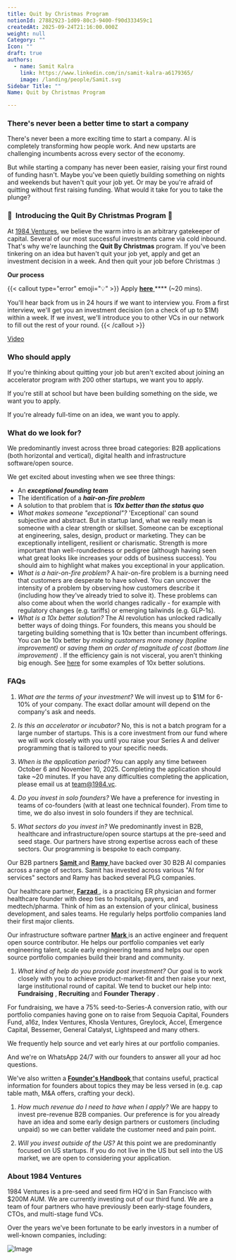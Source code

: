 ```yaml
---
title: Quit by Christmas Program
notionId: 27882923-1d09-80c3-9400-f90d333459c1
createdAt: 2025-09-24T21:16:00.000Z
weight: null
Category: ""
Icon: ""
draft: true
authors:
  - name: Samit Kalra
    link: https://www.linkedin.com/in/samit-kalra-a6179365/
    image: /landing/people/Samit.svg
Sidebar Title: ""
Name: Quit by Christmas Program

---
```




### There's never been a better time to start a company


There's never been a more exciting time to start a company. AI is completely transforming how people work. And new upstarts are challenging incumbents across every sector of the economy.

But while starting a company has never been easier, raising your first round of funding hasn't. Maybe you've been quietly building something on nights and weekends but haven't quit your job yet. Or may be you're afraid of quitting without first raising funding. What would it take for you to take the plunge?

### 🎄  **Introducing the**  **Quit By Christmas**  **Program** 🎄


At [1984 Ventures](/), we believe the warm intro is an arbitrary gatekeeper of capital. Several of our most successful investments came via cold inbound. That's why we're launching the  **Quit By Christmas**  program. If you've been tinkering on an idea but haven't quit your job yet, apply and get an investment decision in a week. And then quit your job before Christmas :) 

 **Our process** 

{{< callout type="error" emoji="💡" >}}
Apply [ **here** ](https://apply.1984.vc/) **** (~20 mins). 

You'll hear back from us in 24 hours if we want to interview you. From a first interview, we'll get you an investment decision (on a check of up to $1M) within a week. If we invest, we'll introduce you to other VCs in our network to fill out the rest of your round. 
{{< /callout >}}


[Video](https://www.loom.com/share/e5030cfed89640988c8f9b947cc1e4d3?sid=6956d63a-e306-42bd-bd22-7d60466938bb)


###  **Who should apply** 


If you're thinking about quitting your job but aren't excited about joining an accelerator program with 200 other startups, we want you to apply.

If you're still at school but have been building something on the side, we want you to apply.

If you're already full-time on an idea, we want you to apply.

###  **What do we look for?** 


We predominantly invest across three broad categories: B2B applications (both horizontal and vertical), digital health and infrastructure software/open source. 

We get excited about investing when we see three things:

- An  ***exceptional founding team*** 
- The identification of a  ***hair-on-fire problem*** 
- A solution to that problem that is  ***10x better than the status quo*** 
-  *What makes someone "exceptional"?* 'Exceptional' can sound subjective and abstract. But in startup land, what we really mean is someone with a clear strength or skillset. Someone can be exceptional at engineering, sales, design, product or marketing. They can be exceptionally intelligent, resilient or charismatic. Strength is more important than well-roundedness or pedigree (although having seen what great looks like increases your odds of business success). You should aim to highlight what makes you exceptional in your application.
-  *What is a hair-on-fire problem?* A hair-on-fire problem is a burning need that customers are desperate to have solved. You can uncover the intensity of a problem by observing how customers describe it (including how they've already tried to solve it). These problems can also come about when the world changes radically - for example with regulatory changes (e.g. tariffs) or emerging tailwinds (e.g. GLP-1s). 
-  *What is a 10x better solution?* The AI revolution has unlocked radically better ways of doing things. For founders, this means you should be targeting building something that is 10x better than incumbent offerings. You can be 10x better by  *making customers more money (topline improvement)*  or  *saving them an order of magnitude of cost (bottom line improvement)* . If the efficiency gain is not visceral, you aren't thinking big enough. See [here](https://samit-kalra.com/blog/how-to-find-a-good-startup-idea) for some examples of 10x better solutions.
###  **FAQs** 


1.  *What are the terms of your investment?* We will invest up to $1M for 6-10% of your company. The exact dollar amount will depend on the company's ask and needs.

1.  *Is this an accelerator or incubator?* No, this is not a batch program for a large number of startups. This is a core investment from our fund where we will work closely with you until you raise your Series A and deliver programming that is tailored to your specific needs.

1.  *When is the application period?* You can apply any time between October 6 and November 10, 2025. Completing the application should take ~20 minutes. If you have any difficulties completing the application, please email us at team@1984.vc. 

1.  *Do you invest in solo founders?* We have a preference for investing in teams of co-founders (with at least one technical founder). From time to time, we do also invest in solo founders if they are technical.

1.  *What sectors do you invest in?* We predominantly invest in B2B, healthcare and infrastructure/open source startups at the pre-seed and seed stage. Our partners have strong expertise across each of these sectors. Our programming is bespoke to each company.

Our B2B partners [ **Samit** ](https://www.linkedin.com/in/samit-kalra-a6179365/) and [ **Ramy** ](https://www.linkedin.com/in/ramyadeeb/) have backed over 30 B2B AI companies across a range of sectors. Samit has invested across various "AI for services" sectors and Ramy has backed several PLG companies.

Our healthcare partner, [ **Farzad** ](https://www.linkedin.com/in/farzadsoleimani/), is a practicing ER physician and former healthcare founder with deep ties to hospitals, payers, and medtech/pharma. Think of him as an extension of your clinical, business development, and sales teams. He regularly helps portfolio companies land their first major clients.

Our infrastructure software partner [ **Mark** ](https://mdp.github.io/) is an active engineer and frequent open source contributor. He helps our portfolio companies vet early engineering talent, scale early engineering teams and helps our open source portfolio companies build their brand and community. 

1.  *What kind of help do you provide post investment?* Our goal is to work closely with you to achieve product-market-fit and then raise your next, large institutional round of capital. We tend to bucket our help into:  **Fundraising** ,  **Recruiting**  and  **Founder Therapy** .

For fundraising, we have a 75% seed-to-Series-A conversion ratio, with our portfolio companies having gone on to raise from Sequoia Capital, Founders Fund, a16z, Index Ventures, Khosla Ventures, Greylock, Accel, Emergence Capital, Bessemer, General Catalyst, Lightspeed and many others.

We frequently help source and vet early hires at our portfolio companies.

And we're on WhatsApp 24/7 with our founders to answer all your ad hoc questions.

We've also written a [ **Founder's Handbook** ](/docs/founders-handbook/) that contains useful, practical information for founders about topics they may be less versed in (e.g. cap table math, M&A offers, crafting your deck).

1.  *How much revenue do I need to have when I apply?* We are happy to invest pre-revenue B2B companies. Our preference is for you already have an idea and some early design partners or customers (including unpaid) so we can better validate the customer need and pain point. 

1.  *Will you invest outside of the US?* At this point we are predominantly focused on US startups. If you do not live in the US but sell into the US market, we are open to considering your application.
###  **About 1984 Ventures** 


1984 Ventures is a pre-seed and seed firm HQ'd in San Francisco with $200M AUM. We are currently investing out of our third fund. We are a team of four partners who have previously been early-stage founders, CTOs, and multi-stage fund VCs.

Over the years we've been fortunate to be early investors in a number of well-known companies, including:

![Image](https://prod-files-secure.s3.us-west-2.amazonaws.com/52e751b5-230f-4649-8c4e-0224e58da4f9/04b4bd06-ed65-4486-b31f-fe52f2f7f7eb/image.png?X-Amz-Algorithm=AWS4-HMAC-SHA256&X-Amz-Content-Sha256=UNSIGNED-PAYLOAD&X-Amz-Credential=ASIAZI2LB466VYB54KFY%2F20251006%2Fus-west-2%2Fs3%2Faws4_request&X-Amz-Date=20251006T072103Z&X-Amz-Expires=3600&X-Amz-Security-Token=IQoJb3JpZ2luX2VjEO%2F%2F%2F%2F%2F%2F%2F%2F%2F%2F%2FwEaCXVzLXdlc3QtMiJIMEYCIQDKmlEMjKhE80hvvMke%2F%2Beo7GkxCXCyXmZX4POEU16X1gIhAOVQIvyIJf1t7AQhCON5em6QeIQ9OeguL0BQkhqpUFQuKogECIf%2F%2F%2F%2F%2F%2F%2F%2F%2F%2FwEQABoMNjM3NDIzMTgzODA1IgwvkXqoCGjtOcUQQiQq3ANUBIzuQYRz9WlBjLMXS%2Fpf8MB8nxb53t6Eo%2FfNFCxzR2f29P23X6QzbNXMPi7rjI0cW%2F%2FYPE5FjWl7RpO%2BKnWfXesw0PlBty4MDrx01pWtk9sbaEaRMm%2FzfycYc8Co3%2B%2Bgs1a7xqroJwnLEQbtrWZ172%2B8MXJWfViTUAgp%2BODrDAU7Z3lYlWYHlluqOiJqUDki4hiYmrG9f%2F1sAABiRXj3wlHQsS6QCug3b0oJl5zjUkOOsOKEjH%2FeYujhPNyO1yOELBHx3DEz1n3mjj3d6nMvRdpvckZvFCGmLKbqxfmANLR9sNnZxA%2FTdXYydOILnTMEqnZT2AzBQFL1bvweSAuhMmwYYOrEfaybsEq%2F717mt3Qvu2Tk2uo5lynZkWCNo2kU5RRyvK7%2BG07O6aK7wBDz3D9vMR0Uu9JFUGUOUiCuLVbCWWWX5EXc80V1x2GVDcof5Cm5ukLWRzFdxym9flr4PL6kEZu%2BUYO%2Fw5allig5UMWckkLq%2F1WxNtGM1f0sE8%2BeZSHEHZDNrYFqBAyU%2FOr8CoUtSiqksVQlAKnBRzgISEkgCwjojurf4ZdZNhE6BHGFxnEatS7Rc8KHJG%2BZ9nMCnfwEs1wwDFoigdQD3knaMsUhJnx3tyWhws9ypzChv43HBjqkAbQRulZtSSs5kNLtFKx17KCjmBY9BRRI9C%2B%2FRr6A%2BWhi9DX9u%2BjaCmeuupyQscWqc00fl58ez7QYyOhOk0XupHU8xOJMJJnxHnQchMsGuUtxjhntLngR6w3hjieIJELXQr1QFWv4huh%2Fpx7Kkezly12gDjFjDkLa4%2FePgVBu6hB6hhEaabv2ZY2C%2BGNapxZMycJmnUbAG4EpA7ql6cPyPC6rNF4Z&X-Amz-Signature=b44c9133406f3998b2ed14fe4f0c9367f7426792dd394e95fce819a760222b1d&X-Amz-SignedHeaders=host&x-amz-checksum-mode=ENABLED&x-id=GetObject)

